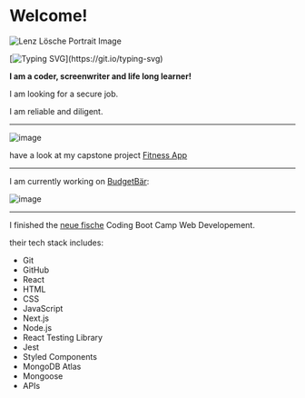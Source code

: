 # Welcome!

![Lenz Lösche Portrait Image](https://www.lenz-loesche.de/bilder/lenz.png)

[![Typing SVG](https://readme-typing-svg.demolab.com/?lines=Great+to+see+you.;Nice+to+meet+you.)](https://git.io/typing-svg)

**I am a coder, screenwriter and life long learner!**

I am looking for a secure job.

I am reliable and diligent.

---------

![image](https://user-images.githubusercontent.com/117287151/233072303-fe050b63-edf2-44dd-87bd-63fcb3c854aa.png)

have a look at my capstone project [Fitness App](https://github.com/lenzloesche/capstone-project)

---------

I am currently working on [BudgetBär](https://github.com/lenzloesche/finanzen):

![image](https://github.com/lenzloesche/lenzloesche/assets/117287151/6615b77e-1f1f-452e-9675-95b38c6bb7dc)

---------

I finished the [neue fische](https://www.neuefische.de/) Coding Boot Camp Web Developement.

their tech stack includes:
- Git
- GitHub
- React
- HTML
- CSS
- JavaScript
- Next.js
- Node.js
- React Testing Library
- Jest
- Styled Components
- MongoDB Atlas
- Mongoose
- APIs
